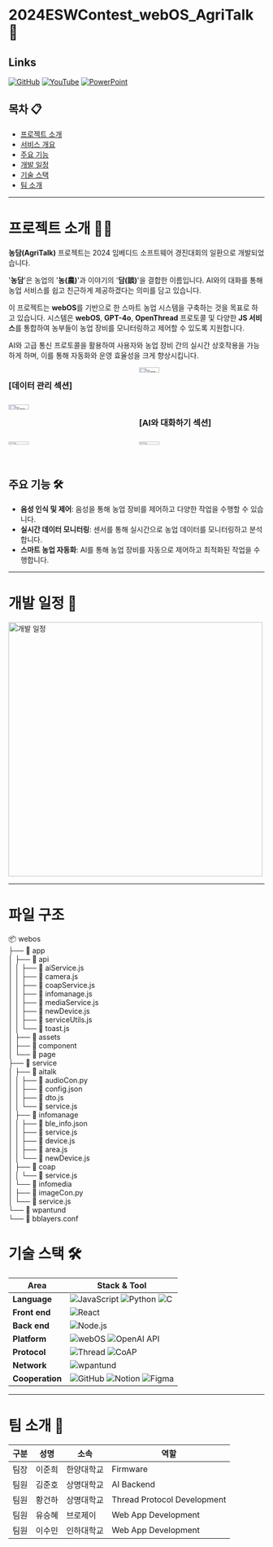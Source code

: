 # 2024ESWContest_webOS_AgriTalk 🌱

## Links

[![GitHub](https://img.shields.io/badge/GITHUB-000000?style=for-the-badge&logo=github&logoColor=white)](https://github.com/hwna00/2023ESWContest_webOS_3015) [![YouTube](https://img.shields.io/badge/YOUTUBE-FF0000?style=for-the-badge&logo=youtube&logoColor=white)](https://www.youtube.com) [![PowerPoint](https://img.shields.io/badge/POWERPOINT-B7472A?style=for-the-badge&logo=microsoft-powerpoint&logoColor=white)](https://www.microsoft.com/en-us/microsoft-365/powerpoint)

## 목차 📋
- [프로젝트 소개](#프로젝트-소개)
- [서비스 개요](#서비스-개요)
- [주요 기능](#주요-기능)
- [개발 일정](#개발-일정)
- [기술 스택](#기술-스택)
- [팀 소개](#팀-소개)

---

# 프로젝트 소개 🧑‍🌾

**농담(AgriTalk)** 프로젝트는 2024 임베디드 소프트웨어 경진대회의 일환으로 개발되었습니다.

'**농담**'은 농업의 '**농(農)**'과 이야기의 '**담(談)**'을 결합한 이름입니다. AI와의 대화를 통해 농업 서비스를 쉽고 친근하게 제공하겠다는 의미를 담고 있습니다.

이 프로젝트는 **webOS**를 기반으로 한 스마트 농업 시스템을 구축하는 것을 목표로 하고 있습니다. 시스템은 **webOS**, **GPT-4o**, **OpenThread** 프로토콜 및 다양한 **JS 서비스**를 통합하여 농부들이 농업 장비를 모니터링하고 제어할 수 있도록 지원합니다.

AI와 고급 통신 프로토콜을 활용하여 사용자와 농업 장비 간의 실시간 상호작용을 가능하게 하며, 이를 통해 자동화와 운영 효율성을 크게 향상시킵니다.




<div style="display: grid; grid-template-columns: repeat(2, 1fr); gap: 10px;">

   ### [데이터 관리 섹션] 
   <img src="https://github.com/user-attachments/assets/39e55fd6-4a34-439a-82d2-56a75a280a54" alt="image1" style="width:40%; height:auto; max-width:200px;">
   <img src="https://github.com/user-attachments/assets/ff953767-5ead-4d15-a0b6-56140cf86dbb" alt="image2" style="width:40%; height:auto; max-width:200px;">

   ### [AI와 대화하기 섹션] 
   <img src="https://github.com/user-attachments/assets/27ec0538-452f-4736-95a8-a0f98af421cc" alt="image4" style="width:40%; height:auto; max-width:200px;">
   <img src="https://github.com/user-attachments/assets/9339930a-0e3c-471c-aae0-7d304e29e951" alt="image3" style="width:40%; height:auto; max-width:200px;">
   
</div>

## 주요 기능 🛠️
- **음성 인식 및 제어**: 음성을 통해 농업 장비를 제어하고 다양한 작업을 수행할 수 있습니다.
- **실시간 데이터 모니터링**: 센서를 통해 실시간으로 농업 데이터를 모니터링하고 분석합니다.
- **스마트 농업 자동화**: AI를 통해 농업 장비를 자동으로 제어하고 최적화된 작업을 수행합니다.


---


# 개발 일정 📅

<img src="https://github.com/user-attachments/assets/0ae64a3a-19fa-44d0-9dff-c8fe0553b0f1" alt="개발 일정" width="500px" />

---

# 파일 구조
📦 webos  
├── 📂 app  
│   ├── 📂 api  
│   │   ├── 📜 aiService.js  
│   │   ├── 📜 camera.js  
│   │   ├── 📜 coapService.js  
│   │   ├── 📜 infomanage.js  
│   │   ├── 📜 mediaService.js  
│   │   ├── 📜 newDevice.js  
│   │   ├── 📜 serviceUtils.js  
│   │   └── 📜 toast.js  
│   ├── 📂 assets  
│   ├── 📂 component  
│   └── 📂 page  
├── 📂 service  
│   ├── 📂 aitalk  
│   │   ├── 📜 audioCon.py  
│   │   ├── 📜 config.json  
│   │   ├── 📜 dto.js  
│   │   └── 📜 service.js  
│   ├── 📂 infomanage  
│   │   ├── 📜 ble_info.json  
│   │   ├── 📜 service.js  
│   │   ├── 📜 device.js  
│   │   ├── 📜 area.js  
│   │   └── 📜 newDevice.js  
│   ├── 📂 coap  
│   │   └── 📜 service.js  
│   └── 📂 infomedia  
│       ├── 📜 imageCon.py  
│       └── 📜 service.js  
└── 📂 wpantund  
    └── 📜 bblayers.conf  



# 기술 스택 🛠️


| Area          | Stack & Tool |
|---------------|--------------|
| **Language**  | ![JavaScript](https://img.shields.io/badge/JavaScript-F7DF1E?style=for-the-badge&logo=javascript&logoColor=black) ![Python](https://img.shields.io/badge/Python-3776AB?style=for-the-badge&logo=python&logoColor=white) ![C](https://img.shields.io/badge/C-A8B9CC?style=for-the-badge&logo=c&logoColor=white) |
| **Front end**  | ![React](https://img.shields.io/badge/React-20232A?style=for-the-badge&logo=react&logoColor=61DAFB) |
| **Back end**  | ![Node.js](https://img.shields.io/badge/Node.js-43853D?style=for-the-badge&logo=node.js&logoColor=white) |
| **Platform**  | ![webOS](https://img.shields.io/badge/webOS-FF3366?style=for-the-badge&logo=webos&logoColor=white) ![OpenAI API](https://img.shields.io/badge/OpenAI-412991?style=for-the-badge&logo=openai&logoColor=white) |
| **Protocol**  | ![Thread](https://img.shields.io/badge/Thread-000000?style=for-the-badge&logo=thread&logoColor=white) ![CoAP](https://img.shields.io/badge/CoAP-005571?style=for-the-badge&logo=coap&logoColor=white) |
| **Network**   | ![wpantund](https://img.shields.io/badge/wpantund-00ADEF?style=for-the-badge&logo=thread&logoColor=white) |
| **Cooperation**  | ![GitHub](https://img.shields.io/badge/GitHub-181717?style=for-the-badge&logo=github&logoColor=white) ![Notion](https://img.shields.io/badge/Notion-000000?style=for-the-badge&logo=notion&logoColor=white) ![Figma](https://img.shields.io/badge/Figma-F24E1E?style=for-the-badge&logo=figma&logoColor=white) |



---


# 팀 소개 👥

| 구분   | 성명    | 소속        | 역할                       |
|--------|---------|-------------|-----------------------------|
| 팀장   | 이준희  | 한양대학교   | Firmware                    |
| 팀원   | 김준호  | 상명대학교 | AI Backend                  |
| 팀원   | 황건하  | 상명대학교 | Thread Protocol Development |
| 팀원   | 유승혜  | 브로제이                 | Web App Development         |
| 팀원   | 이수민  | 인하대학교      | Web App Development         |

